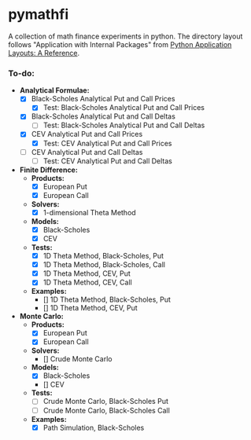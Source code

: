 # pymathfi

A collection of math finance experiments in python.
The directory layout follows "Application with Internal Packages" from [Python Application Layouts: A Reference](https://realpython.com/python-application-layouts/).

### To-do:
- **Analytical Formulae:**
    - [x] Black-Scholes Analytical Put and Call Prices
        - [x] Test: Black-Scholes Analytical Put and Call Prices
    - [x] Black-Scholes Analytical Put and Call Deltas
        - [ ] Test: Black-Scholes Analytical Put and Call Deltas
    - [x] CEV Analytical Put and Call Prices
        - [x] Test: CEV Analytical Put and Call Prices
    - [ ] CEV Analytical Put and Call Deltas
        - [ ] Test: CEV Analytical Put and Call Deltas
- **Finite Difference:**
    - **Products:**
        - [x] European Put
        - [x] European Call
    - **Solvers:**
        - [x] 1-dimensional Theta Method
    - **Models:**
        - [x] Black-Scholes
        - [x] CEV
    - **Tests:**
        - [x] 1D Theta Method, Black-Scholes, Put
        - [x] 1D Theta Method, Black-Scholes, Call
        - [x] 1D Theta Method, CEV, Put
        - [x] 1D Theta Method, CEV, Call
    - **Examples:**
        - [] 1D Theta Method, Black-Scholes, Put
        - [] 1D Theta Method, CEV, Put
- **Monte Carlo:**
    - **Products:**
        - [x] European Put
        - [x] European Call
    - **Solvers:**
        - [] Crude Monte Carlo
    - **Models:**
        - [x] Black-Scholes
        - [] CEV
    - **Tests:**
        - [ ] Crude Monte Carlo, Black-Scholes Put
        - [ ] Crude Monte Carlo, Black-Scholes Call
    - **Examples:**
        - [x] Path Simulation, Black-Scholes
